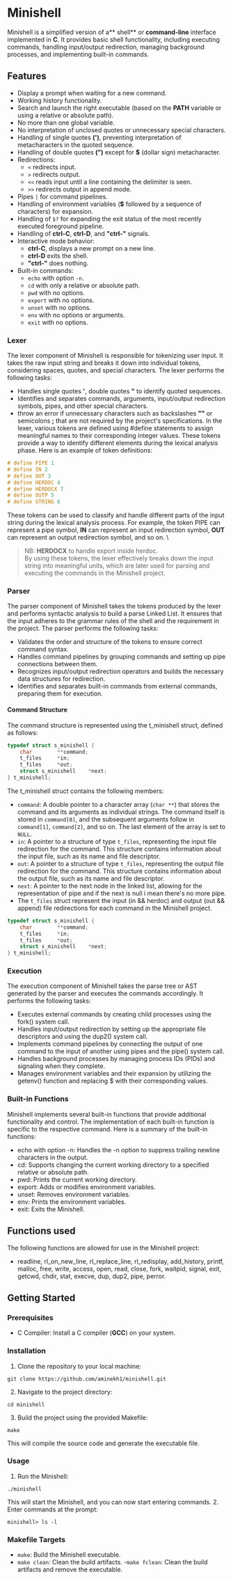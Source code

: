 # Minishell

Minishell is a simplified version of a** shell** or **command-line** interface implemented in **C**. It provides basic shell functionality, including executing commands, handling input/output redirection, managing background processes, and implementing built-in commands.

## Features

- Display a prompt when waiting for a new command.
- Working history functionality.
- Search and launch the right executable (based on the **PATH** variable or using a relative or absolute path).
- No more than one global variable.
- No interpretation of unclosed quotes or unnecessary special characters.
- Handling of single quotes **(')**, preventing interpretation of metacharacters in the quoted sequence.
- Handling of double quotes **(")** except for **$** (dollar sign) metacharacter.
- Redirections:
  - `<` redirects input.
  - `>` redirects output.
  - `<<` reads input until a line containing the delimiter is seen.
  - `>>` redirects output in append mode.
- Pipes `|` for command pipelines.
- Handling of environment variables (**$** followed by a sequence of characters) for expansion.
- Handling of `$?` for expanding the exit status of the most recently executed foreground pipeline.
- Handling of **ctrl-C**, **ctrl-D**, and **"ctrl-\"** signals.
- Interactive mode behavior:
  - **ctrl-C**, displays a new prompt on a new line.
  - **ctrl-D** exits the shell.
  - **"ctrl-\"** does nothing.
- Built-in commands:
  - `echo` with option `-n`.
  - `cd` with only a relative or absolute path.
  - `pwd` with no options.
  - `export` with no options.
  - `unset` with no options.
  - `env` with no options or arguments.
  - `exit` with no options.

### Lexer

The lexer component of Minishell is responsible for tokenizing user input. It takes the raw input string and breaks it down into individual tokens, considering spaces, quotes, and special characters. The lexer performs the following tasks:

- Handles single quotes **'**, double quotes **"** to identify quoted sequences.
- Identifies and separates commands, arguments, input/output redirection symbols, pipes, and other special characters.
- throw an error if unnecessary characters such as backslashes **"\"** or semicolons **;** that are not required by the project's specifications.
In the lexer, various tokens are defined using #define statements to assign meaningful names to their corresponding integer values. These tokens provide a way to identify different elements during the lexical analysis phase. Here is an example of token definitions:
```c
# define PIPE 1
# define IN 2
# define OUT 3
# define HERDOC 4
# define HERDOCX 7
# define OUTP 5
# define STRING 6
```
These tokens can be used to classify and handle different parts of the input string during the lexical analysis process. For example, the token PIPE can represent a pipe symbol, **IN** can represent an input redirection symbol, **OUT** can represent an output redirection symbol, and so on. \
> NB: **HERDOCX** to handle export inside herdoc. \
By using these tokens, the lexer effectively breaks down the input string into meaningful units, which are later used for parsing and executing the commands in the Minishell project.

### Parser

The parser component of Minishell takes the tokens produced by the lexer and performs syntactic analysis to build a parse Linked List. It ensures that the input adheres to the grammar rules of the shell and the requirement in the project. The parser performs the following tasks:

- Validates the order and structure of the tokens to ensure correct command syntax.
- Handles command pipelines by grouping commands and setting up pipe connections between them.
- Recognizes input/output redirection operators and builds the necessary data structures for redirection.
- Identifies and separates built-in commands from external commands, preparing them for execution.
#### Command Structure
The command structure is represented using the t_minishell struct, defined as follows:
```c
typedef struct s_minishell {
    char        **command;
    t_files     *in;
    t_files     *out;
    struct s_minishell    *next;
} t_minishell;
```

The t_minishell struct contains the following members:
- `command`: A double pointer to a character array (`char **`) that stores the command and its arguments as individual strings. The command itself is stored in `command[0]`, and the subsequent arguments follow in `command[1]`, `command[2]`, and so on. The last element of the array is set to `NULL`.
- `in`: A pointer to a structure of type `t_files`, representing the input file redirection for the command. This structure contains information about the input file, such as its name and file descriptor.
- `out`: A pointer to a structure of type `t_files`, representing the output file redirection for the command. This structure contains information about the output file, such as its name and file descriptor.
- `next`: A pointer to the next node in the linked list, allowing for the representation of pipe and if the next is null i mean there's no more pipe.
- The `t_files` struct represent the input (in && herdoc) and output (out && append) file redirections for each command in the Minishell project.
```c
typedef struct s_minishell {
    char        **command;
    t_files     *in;
    t_files     *out;
    struct s_minishell    *next;
} t_minishell;
```
### Execution

The execution component of Minishell takes the parse tree or AST generated by the parser and executes the commands accordingly. It performs the following tasks:

- Executes external commands by creating child processes using the fork() system call.
- Handles input/output redirection by setting up the appropriate file descriptors and using the dup2() system call.
- Implements command pipelines by connecting the output of one command to the input of another using pipes and the pipe() system call.
- Handles background processes by managing process IDs (PIDs) and signaling when they complete.
- Manages environment variables and their expansion by utilizing the getenv() function and replacing $ with their corresponding values.

### Built-in Functions

Minishell implements several built-in functions that provide additional functionality and control. The implementation of each built-in function is specific to the respective command. Here is a summary of the built-in functions:

- echo with option -n: Handles the -n option to suppress trailing newline characters in the output.
- cd: Supports changing the current working directory to a specified relative or absolute path.
- pwd: Prints the current working directory.
- export: Adds or modifies environment variables.
- unset: Removes environment variables.
- env: Prints the environment variables.
- exit: Exits the Minishell.

## Functions used

The following functions are allowed for use in the Minishell project:


 - readline, rl_on_new_line, rl_replace_line, rl_redisplay, add_history, printf, malloc, free, write, access, open, read, close, fork, waitpid, signal, exit, getcwd, chdir, stat, execve, dup, dup2, pipe, perror.

## Getting Started
### Prerequisites
- C Compiler: Install a C compiler (**GCC**) on your system.
### Installation

1. Clone the repository to your local machine:
```shell
git clone https://github.com/aminekh1/minishell.git
```
2. Navigate to the project directory:

```shell
cd minishell
```
3. Build the project using the provided Makefile:

```shell
make
```
This will compile the source code and generate the executable file.
### Usage

1. Run the Minishell:

```shell
./minishell
```
This will start the Minishell, and you can now start entering commands.
2. Enter commands at the prompt:

```shell
minishell> ls -l
```
### Makefile Targets
- `make`: Build the Minishell executable.
- `make clean`: Clean the build artifacts.
 -`make fclean`: Clean the build artifacts and remove the executable.


